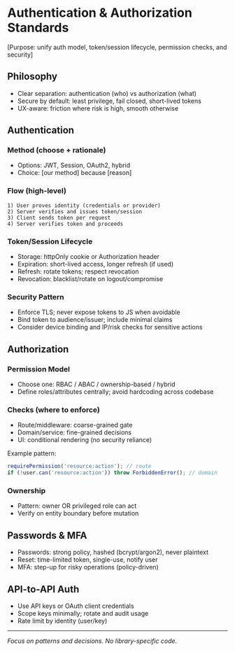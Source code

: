 # Authentication & Authorization Standards

[Purpose: unify auth model, token/session lifecycle, permission checks, and security]

## Philosophy
- Clear separation: authentication (who) vs authorization (what)
- Secure by default: least privilege, fail closed, short-lived tokens
- UX-aware: friction where risk is high, smooth otherwise

## Authentication

### Method (choose + rationale)
- Options: JWT, Session, OAuth2, hybrid
- Choice: [our method] because [reason]

### Flow (high-level)
```
1) User proves identity (credentials or provider)
2) Server verifies and issues token/session
3) Client sends token per request
4) Server verifies token and proceeds
```

### Token/Session Lifecycle
- Storage: httpOnly cookie or Authorization header
- Expiration: short-lived access, longer refresh (if used)
- Refresh: rotate tokens; respect revocation
- Revocation: blacklist/rotate on logout/compromise

### Security Pattern
- Enforce TLS; never expose tokens to JS when avoidable
- Bind token to audience/issuer; include minimal claims
- Consider device binding and IP/risk checks for sensitive actions

## Authorization

### Permission Model
- Choose one: RBAC / ABAC / ownership-based / hybrid
- Define roles/attributes centrally; avoid hardcoding across codebase

### Checks (where to enforce)
- Route/middleware: coarse-grained gate
- Domain/service: fine-grained decisions
- UI: conditional rendering (no security reliance)

Example pattern:
```typescript
requirePermission('resource:action'); // route
if (!user.can('resource:action')) throw ForbiddenError(); // domain
```

### Ownership
- Pattern: owner OR privileged role can act
- Verify on entity boundary before mutation

## Passwords & MFA
- Passwords: strong policy, hashed (bcrypt/argon2), never plaintext
- Reset: time-limited token, single-use, notify user
- MFA: step-up for risky operations (policy-driven)

## API-to-API Auth
- Use API keys or OAuth client credentials
- Scope keys minimally; rotate and audit usage
- Rate limit by identity (user/key)

---
_Focus on patterns and decisions. No library-specific code._

